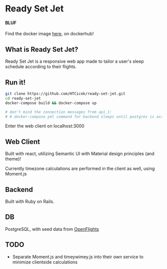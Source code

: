 # Ready Set Jet

#### BLUF

Find the docker image [here](dockerhub.com), on dockerhub!

## What is Ready Set Jet?

Ready Set Jet is a responsive web app made to tailor a user's sleep schedule according to their flights.

## Run it!

```sh
git clone https://github.com/HTCicek/ready-set-jet.git
cd ready-set-jet
docker-compose build && docker-compose up

# don't mind the connection messages from api_1:
# # docker-compose.yml command for backend sleeps until postgres is accepting connections in order to migrate.
```

Enter the web client on localhost:3000

## Web Client

Built with react, utilizing Semantic UI with Material design principles (and theme)!

Currently timezone calculations are performed in the client as well, using Moment.js

## Backend

Built with Ruby on Rails.

## DB

PostgreSQL, with seed data from [OpenFlights](https://openflights.org/data.html)

## TODO

- Separate Moment.js and timeywimey.js into their own service to minimize clientside calculations

